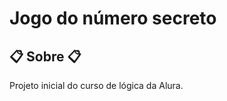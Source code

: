 <h1>Jogo do número secreto</h1>

<h2>📋 Sobre 📋</h2>

<p>Projeto inicial do curso de lógica da Alura.</p>
